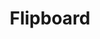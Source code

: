 ---
blog: https://about.flipboard.com/blog/
facebook: https://www.facebook.com/flipboard
googleplus: https://plus.google.com/+Flipboard
guide: https://about.flipboard.com/brand-guidelines/
instagram: https://www.instagram.com/flipboard/
linkedin: https://www.linkedin.com/company/flipboard-inc-
logohandle: flipboard
sort: flipboard
title: Flipboard
tumblr: http://flipboard.tumblr.com/
twitter: https://x.com/flipboard
website: https://flipboard.com/
wikipedia: https://en.wikipedia.org/wiki/Flipboard
---